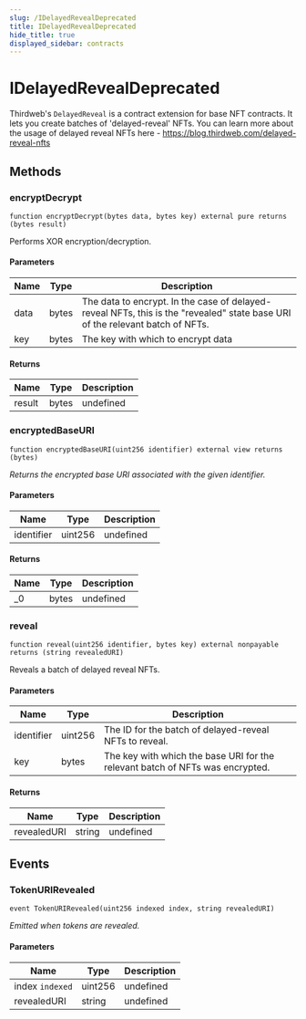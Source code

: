 ```yaml
---
slug: /IDelayedRevealDeprecated
title: IDelayedRevealDeprecated
hide_title: true
displayed_sidebar: contracts
---
```


# IDelayedRevealDeprecated

Thirdweb&#39;s `DelayedReveal` is a contract extension for base NFT contracts. It lets you create batches of &#39;delayed-reveal&#39; NFTs. You can learn more about the usage of delayed reveal NFTs here - https://blog.thirdweb.com/delayed-reveal-nfts

## Methods

### encryptDecrypt

```solidity
function encryptDecrypt(bytes data, bytes key) external pure returns (bytes result)
```

Performs XOR encryption/decryption.

#### Parameters

| Name | Type  | Description                                                                                                                             |
| ---- | ----- | --------------------------------------------------------------------------------------------------------------------------------------- |
| data | bytes | The data to encrypt. In the case of delayed-reveal NFTs, this is the &quot;revealed&quot; state base URI of the relevant batch of NFTs. |
| key  | bytes | The key with which to encrypt data                                                                                                      |

#### Returns

| Name   | Type  | Description |
| ------ | ----- | ----------- |
| result | bytes | undefined   |

### encryptedBaseURI

```solidity
function encryptedBaseURI(uint256 identifier) external view returns (bytes)
```

_Returns the encrypted base URI associated with the given identifier._

#### Parameters

| Name       | Type    | Description |
| ---------- | ------- | ----------- |
| identifier | uint256 | undefined   |

#### Returns

| Name | Type  | Description |
| ---- | ----- | ----------- |
| \_0  | bytes | undefined   |

### reveal

```solidity
function reveal(uint256 identifier, bytes key) external nonpayable returns (string revealedURI)
```

Reveals a batch of delayed reveal NFTs.

#### Parameters

| Name       | Type    | Description                                                                   |
| ---------- | ------- | ----------------------------------------------------------------------------- |
| identifier | uint256 | The ID for the batch of delayed-reveal NFTs to reveal.                        |
| key        | bytes   | The key with which the base URI for the relevant batch of NFTs was encrypted. |

#### Returns

| Name        | Type   | Description |
| ----------- | ------ | ----------- |
| revealedURI | string | undefined   |

## Events

### TokenURIRevealed

```solidity
event TokenURIRevealed(uint256 indexed index, string revealedURI)
```

_Emitted when tokens are revealed._

#### Parameters

| Name            | Type    | Description |
| --------------- | ------- | ----------- |
| index `indexed` | uint256 | undefined   |
| revealedURI     | string  | undefined   |
